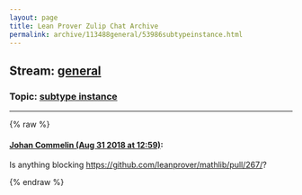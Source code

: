 ```yaml
---
layout: page
title: Lean Prover Zulip Chat Archive 
permalink: archive/113488general/53986subtypeinstance.html
---
```


## Stream: [general](index.html)
### Topic: [subtype instance](53986subtypeinstance.html)

---


{% raw %}
#### [ Johan Commelin (Aug 31 2018 at 12:59)](https://leanprover.zulipchat.com/#narrow/stream/113488-general/topic/subtype%20instance/near/133117266):
<p>Is anything blocking <a href="https://github.com/leanprover/mathlib/pull/267/" target="_blank" title="https://github.com/leanprover/mathlib/pull/267/">https://github.com/leanprover/mathlib/pull/267/</a>?</p>


{% endraw %}
